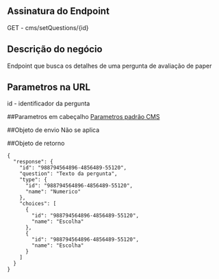 ## Assinatura do Endpoint

GET - cms/setQuestions/{id}

## Descrição do negócio
Endpoint que busca os detalhes de uma pergunta de avaliação de paper

## Parametros na URL
id - identificador da pergunta

##Parametros em cabeçalho
[Parametros padrão CMS](/API-\(Endpoints\)/Parametros-padrão-CMS)

##Objeto de envio
Não se aplica

##Objeto de retorno

```
{
  "response": {
    "id": "988794564896-4856489-55120",
    "question": "Texto da pergunta",
    "type": {
      "id": "988794564896-4856489-55120",
      "name": "Numerico"
    },
    "choices": [
      {
        "id": "988794564896-4856489-55120",
        "name": "Escolha"
      },
      {
        "id": "988794564896-4856489-55120",
        "name": "Escolha"
      }
    ]
  }
}
```